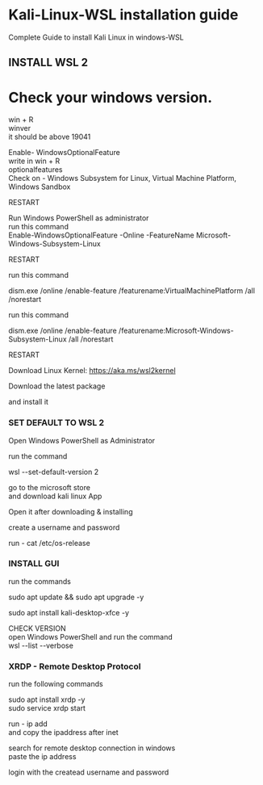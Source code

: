 # Kali-Linux-WSL installation guide
Complete Guide to install Kali Linux in windows-WSL

<h2>INSTALL WSL 2</h2>

# Check your windows version.
win + R <br>
winver <br>
it should be above 19041 <br>

Enable- WindowsOptionalFeature <br>
write in win + R<br>
optionalfeatures<br>
Check on - Windows Subsystem for Linux, Virtual Machine Platform, Windows Sandbox  <br>

RESTART <br>

Run Windows PowerShell as administrator <br>
run this command<br>
Enable-WindowsOptionalFeature -Online -FeatureName Microsoft-Windows-Subsystem-Linux  <br>

RESTART <br>

run this command<br>

dism.exe /online /enable-feature /featurename:VirtualMachinePlatform /all /norestart<br>

run this command<br>

dism.exe /online /enable-feature /featurename:Microsoft-Windows-Subsystem-Linux /all /norestart  <br>

RESTART <br>

Download Linux Kernel: https://aka.ms/wsl2kernel <br>

Download the latest package <br>

and install it <br>

<h3>SET DEFAULT TO WSL 2</h3>

Open Windows PowerShell as Administrator<br>

run the command <br>

wsl --set-default-version 2 <br>


go to the microsoft store <br>
and download kali linux App <br>

Open it after downloading & installing <br>

create a username and password <br>

run - cat /etc/os-release <br>

<h3>INSTALL GUI</h3>
  
run the commands<br>
  
sudo apt update && sudo apt upgrade -y <br>

sudo apt install kali-desktop-xfce -y <br>

CHECK VERSION <br>
open Windows PowerShell and run the command <br>
wsl --list --verbose <br>

<h3>XRDP - Remote Desktop Protocol</h3>

run the following commands <br>

sudo apt install xrdp -y <br>
sudo service xrdp start <br>

run - ip add <br>
and copy the ipaddress after inet <br>

search for remote desktop connection in windows <br>
paste the ip address <br>

login with the createad username and password
